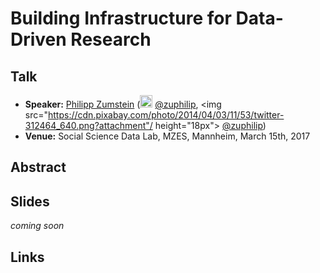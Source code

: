 # Building Infrastructure for Data-Driven Research

## Talk

* **Speaker:** [Philipp Zumstein](https://www.bib.uni-mannheim.de/philipp-zumstein/) (<img src="https://assets-cdn.github.com/images/modules/logos_page/GitHub-Mark.png" height="20px"/> [@zuphilip](https://github.com/zuphilip), <img src="https://cdn.pixabay.com/photo/2014/04/03/11/53/twitter-312464_640.png?attachment"/ height="18px"> [@zuphilip](https://twitter.com/zuphilip))
* **Venue:** Social Science Data Lab, MZES, Mannheim, March 15th, 2017


## Abstract



## Slides

*coming soon*


## Links

